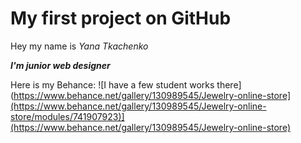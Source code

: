 # My first project on GitHub
Hey my name is *Yana Tkachenko*

_**I'm junior web designer**_

Here is my Behance:
![I have a few student works there] (https://www.behance.net/gallery/130989545/Jewelry-online-store](https://www.behance.net/gallery/130989545/Jewelry-online-store/modules/741907923)](https://www.behance.net/gallery/130989545/Jewelry-online-store)
